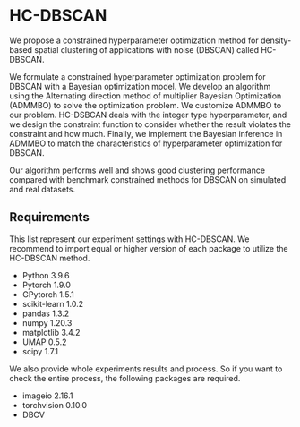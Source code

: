 # HC-DBSCAN
We propose a constrained hyperparameter optimization method for density-based spatial clustering
of applications with noise (DBSCAN) called HC-DBSCAN.

We formulate a constrained hyperparameter optimization problem for DBSCAN with a Bayesian
optimization model. We develop an algorithm using the Alternating direction method of multiplier
Bayesian Optimization (ADMMBO) to solve the optimization problem. We customize ADMMBO to
our problem. HC-DSBCAN deals with the integer type hyperparameter, and we design the constraint
function to consider whether the result violates the constraint and how much. Finally, we implement
the Bayesian inference in ADMMBO to match the characteristics of hyperparameter optimization
for DBSCAN. 

Our algorithm performs well and shows good clustering performance compared with
benchmark constrained methods for DBSCAN on simulated and real datasets.


## Requirements
This list represent our experiment settings with HC-DBSCAN. We recommend to import equal or higher version of each package to utilize the HC-DBSCAN method.
* Python 3.9.6
* Pytorch 1.9.0
* GPytorch 1.5.1
* scikit-learn 1.0.2
* pandas 1.3.2
* numpy 1.20.3
* matplotlib 3.4.2
* UMAP 0.5.2
* scipy 1.7.1

We also provide whole experiments results and process. So if you want to check the entire process, the following packages are required.

* imageio 2.16.1
* torchvision 0.10.0
* DBCV 
